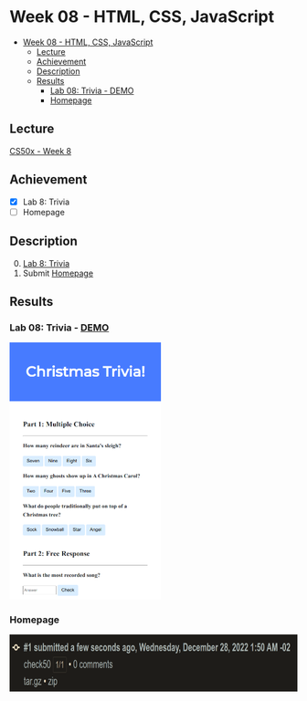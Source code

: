 # Week 08 - HTML, CSS, JavaScript
- [Week 08 - HTML, CSS, JavaScript](#week-08---html-css-javascript)
  - [Lecture](#lecture)
  - [Achievement](#achievement)
  - [Description](#description)
  - [Results](#results)
    - [Lab 08: Trivia - DEMO](#lab-08-trivia---demo)
    - [Homepage](#homepage)

## Lecture
[CS50x - Week 8](https://cs50.harvard.edu/x/2022/weeks/8/)
## Achievement

- [x] Lab 8: Trivia
- [ ] Homepage

## Description

0. [Lab 8: Trivia](https://cs50.harvard.edu/x/2022/labs/8/)
1. Submit [Homepage](https://cs50.harvard.edu/x/2022/psets/8/homepage/)

## Results

### Lab 08: Trivia - [DEMO](https://christmastrivia.netlify.app/)
<img src="../../images/trivia_result.png" alt="lab trivia" height="450"/>

### Homepage
<img src="../../images/homepage_result.png" alt="problem homepage" height="100"/>
